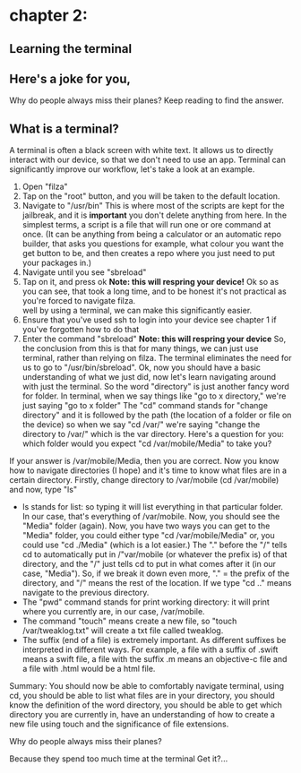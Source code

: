 # chapter 2:
## Learning the terminal 
## Here's a joke for you,
Why do people always miss their planes? Keep reading to find the answer.
 
## What is a terminal?
A terminal is often a black screen with white text. It allows us to directly interact with our device, so that we don't need to use an app. 
Terminal can significantly improve our workflow, let's take a look at an example. 
1. Open "filza"
2. Tap on the "root" button, and you will be taken to the default location.
3. Navigate to "/usr/bin"
This is where most of the scripts are kept for the jailbreak, and it is **important** you don't delete anything from here. 
In the simplest terms, a script is a file that will run one or ore command at once. (It can be anything from being a calculator or an automatic repo builder, that asks you questions for example, what colour you want the get button to be, and then creates a repo where you just need to put your packages in.)
4. Navigate until you see "sbreload"
5. Tap on it, and press ok 
**Note: this will respring your device!**
Ok so as you can see, that took a long time, and to be honest it's not practical as you're forced to navigate filza.  
well by using a terminal, we can make this significantly easier. 
1. Ensure that you've used  ssh to login into your device see chapter 1 if you've forgotten how to do that
2. Enter the command "sbreload"
**Note: this will respring your device**
So, the conclusion from this is that for many things, we can just use terminal, rather than relying on filza. The terminal eliminates the need for us to go to "/usr/bin/sbreload". 
Ok, now you should have a basic understanding of what we just did, now let's learn navigating around with just the terminal. 
So the word "directory" is just another fancy word for folder. In terminal, when we say things like "go to x directory," we're just saying "go to x folder"
The "cd" command stands for "change directory" and it is followed by the path (the location of a folder or file on the device) so when we say "cd /var/" we're saying "change the directory to /var/" which is the var directory. 
Here's a question for you: which folder would you expect "cd  /var/mobile/Media" to take you?

If your answer is /var/mobile/Media, then you are correct. 
Now you know how to navigate directories (I hope) and it's time to know what files are in a certain directory. 
Firstly, change directory to /var/mobile (cd /var/mobile) and now, type "ls" 
* ls stands for list: so typing it will list everything in that particular folder. In our case, that's everything of /var/mobile. Now, you should see the "Media" folder (again). 
Now, you have two ways you can get to the "Media" folder, you could either type "cd /var/mobile/Media" or, you could use "cd ./Media" (which is a lot easier.) The "." before the "/" tells cd to automatically put in /"var/mobile (or whatever the prefix is) of that directory, and the "/" just tells cd to put in what comes after it (in our case, "Media"). 
So, if we break it down even more, "." = the prefix of the directory, and "/" means the rest of the location. 
If we type  "cd .." means navigate to the previous  directory. 
* The "pwd" command stands for print working directory: it will print where you currently are, in our case, /var/mobile. 
* The command "touch" means create a new file, so "touch /var/tweaklog.txt" will create a txt file called tweaklog.
* The suffix (end of a file) is extremely important. As different suffixes be interpreted in different ways. For example, a file with a  suffix  of .swift means a swift file, a file with the suffix .m means an objective-c file and a file with .html would be a html file.

Summary:
You should now be able to comfortably navigate terminal, using cd, you should be able to list what files are in your directory, you should know the definition of the word directory, you should be able to get which directory you are currently in, have an understanding of how to create a new file using touch and the significance of file extensions.  

Why do people always miss their planes? 

Because they spend too much time at the terminal
Get it?...

